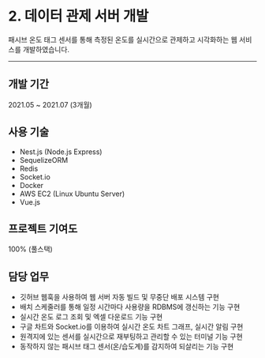 # 2. 데이터 관제 서버 개발

패시브 온도 태그 센서를 통해 측정된 온도를 실시간으로 관제하고 시각화하는 웹 서비스를 개발하였습니다.

---

## 개발 기간

2021.05 ~ 2021.07 (3개월)

## 사용 기술

- Nest.js (Node.js Express)
- SequelizeORM
- Redis
- Socket.io
- Docker
- AWS EC2 (Linux Ubuntu Server)
- Vue.js

## 프로젝트 기여도

100% (풀스택)

## 담당 업무

- 깃허브 웹훅을 사용하여 웹 서버 자동 빌드 및 무중단 배포 시스템 구현
- 배치 스케줄러를 통해 일정 시간마다 사용량을 RDBMS에 갱신하는 기능 구현
- 실시간 온도 로그 조회 및 엑셀 다운로드 기능 구현
- 구글 차트와 Socket.io를 이용하여 실시간 온도 차트 그래프, 실시간 알림 구현
- 원격지에 있는 센서를 실시간으로 재부팅하고 관리할 수 있는 터미널 기능 구현
- 동작하지 않는 패시브 태그 센서(온/습도계)를 감지하여 되살리는 기능 구현

